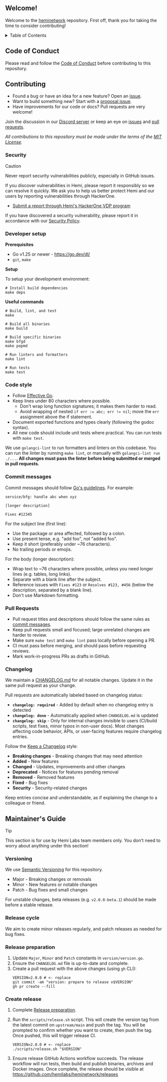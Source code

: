 ## Welcome!

Welcome to the [heminetwork](https://github.com/hemilabs/heminetwork) repository. First off, thank you for taking the
time to consider contributing!

<details>
  <summary>Table of Contents</summary>

<!-- TOC -->
  * [Welcome!](#welcome)
  * [Code of Conduct](#code-of-conduct)
  * [Contributing](#contributing)
    * [Security](#security)
    * [Developer setup](#developer-setup)
    * [Code style](#code-style)
    * [Commit messages](#commit-messages)
    * [Pull Requests](#pull-requests)
    * [Changelog](#changelog)
  * [Maintainer's Guide](#maintainers-guide)
    * [Versioning](#versioning)
    * [Release cycle](#release-cycle)
    * [Release preparation](#release-preparation)
    * [Create release](#create-release)
<!-- TOC -->
</details>

## Code of Conduct

Please read and follow the [Code of Conduct](https://github.com/hemilabs/.github/blob/main/CODE_OF_CONDUCT.md) before
contributing to this repository.

## Contributing

- Found a bug or have an idea for a new feature? Open an [issue](https://github.com/hemilabs/heminetwork/issues).
- Want to build something new? Start with a [proposal issue](https://github.com/hemilabs/heminetwork/issues).
- Have improvements for our code or docs? Pull requests are very welcome!

Join the discussion in our [Discord server](https://discord.gg/hemixyz) or keep an eye
on [issues](https://github.com/hemilabs/heminetwork/issues)
and [pull requests](https://github.com/hemilabs/heminetwork/pulls).

_All contributions to this repository must be made under the terms of the [MIT License](LICENSE)._

### Security

> [!CAUTION]
> Never report security vulnerabilities publicly, especially in GitHub issues.

If you discover vulnerabilities in Hemi, please report it responsibly so we can resolve it quickly. We ask you to help
us better protect Hemi and our users by reporting vulnerabilities through HackerOne.

- [Submit a report through Hemi's HackerOne VDP program](https://hackerone.com/hemi_labs_vdp)

If you have discovered a security vulnerability, please report it in accordance with
our [Security Policy](https://github.com/hemilabs/.github/blob/main/SECURITY.md).

### Developer setup

**Prerequisites**

- Go v1.25 or newer - https://go.dev/dl/
- `git`, `make`

**Setup**

To setup your development environment:

```shell
# Install build dependencies
make deps
```

**Useful commands**

```shell
# Build, lint, and test
make

# Build all binaries
make build

# Build specific binaries
make bfgd
make popmd

# Run linters and formatters
make lint

# Run tests
make test
```

### Code style

- Follow [Effective Go](https://go.dev/doc/effective_go).
- Keep lines under 80 characters where possible.
  - Don't wrap long function signatures; it makes them harder to read.
  - Avoid wrapping of nested `if err := abc; err != nil`; move the `err` assignment above the if statement.
- Document exported functions and types clearly (following the godoc syntax).
- All new code should include unit tests where practical. You can run tests with `make test`.

We use `golangci-lint` to run formatters and linters on this codebase. You can run the linter by running `make lint`,
or manually with `golangci-lint run ./...`. **All changes must pass the linter before being submitted or merged in pull
requests.**

### Commit messages

Commit messages should follow [Go's guidelines](https://go.dev/doc/contribute#commit_messages). For example:

```
service/bfg: handle abc when xyz

[longer description]

Fixes #12345
```

For the subject line (first line):

- Use the package or area affected, followed by a colon.
- Use present tense, e.g. "add foo", not "added foo".
- Keep it short (preferably under ~76 characters).
- No trailing periods or emojis.

For the body (longer description):

- Wrap text to ~76 characters where possible, unless you need longer lines (e.g. tables, long links).
- Separate with a blank line after the subject.
- Reference issues with `Fixes #123` or `Resolves #123, #456` (below the description, separated by a blank line).
- Don't use Markdown formatting.

### Pull Requests

- Pull request titles and descriptions should follow the same rules as [commit messages](#commit-messages).
- Keep pull requests small and focused; large unrelated changes are harder to review.
- Make sure `make test` and `make lint` pass locally before opening a PR.
- CI must pass before merging, and should pass before requesting reviews.
- Mark work-in-progress PRs as drafts in GitHub.

### Changelog

We maintain a [CHANGELOG.md](CHANGELOG.md) for all notable changes. Update it in the same pull request as your change.

Pull requests are automatically labeled based on changelog status:

- **`changelog: required`** - Added by default when no changelog entry is detected
- **`changelog: done`** - Automatically applied when `CHANGELOG.md` is updated
- **`changelog: skip`** - Only for internal changes invisible to users (CI/build scripts, test fixes, minor typos in
  non-user docs). Most changes affecting code behavior, APIs, or user-facing features require changelog entries.

Follow the [Keep a Changelog](https://keepachangelog.com/en/1.1.0/) style:

- **Breaking changes** - Breaking changes that may need attention
- **Added** - New features
- **Changed** - Updates, improvements and other changes
- **Deprecated** - Notices for features pending removal
- **Removed** - Removed features
- **Fixed** - Bug fixes
- **Security** - Security-related changes

Keep entries concise and understandable, as if explaining the change to a colleague or friend.

## Maintainer's Guide

> [!TIP]
> This section is for use by Hemi Labs team members only. You don't need to worry about anything under this section!

### Versioning

We use [Semantic Versioning](https://semver.org/spec/v2.0.0.html) for this repository.

- Major - Breaking changes or removals
- Minor - New features or notable changes
- Patch - Bug fixes and small changes

For unstable changes, beta releases (e.g. `v2.0.0-beta.1`) should be made before a stable release.

### Release cycle

We aim to create minor releases regularly, and patch releases as needed for bug fixes.

### Release preparation

1. Update `Major`, `Minor` and `Patch` constants in `version/version.go`.
2. Ensure the `CHANGELOG.md` file is up-to-date and complete.
3. Create a pull request with the above changes (using `gh` CLI):
   ```shell
   VERSION=2.0.0 # <- replace
   git commit -am "version: prepare to release v$VERSION"
   gh pr create --fill
   ```

### Create release

1. Complete [Release preparation](#release-preparation).
2. Run the `scripts/release.sh` script. This will create the version tag from the latest commit on `upstream/main` and
   push the tag. You will be prompted to confirm whether you want to create, then push the tag. Once pushed, this will
   trigger release CI.
   ```shell
   VERSION=2.0.0 # <- replace
   ./scripts/release.sh "$VERSION"
   ```

3. Ensure release GitHub Actions workflow succeeds. The release workflow will run tests, then build and publish
   binaries, archives and Docker images. Once complete, the release should be visible
   at https://github.com/hemilabs/heminetwork/releases
